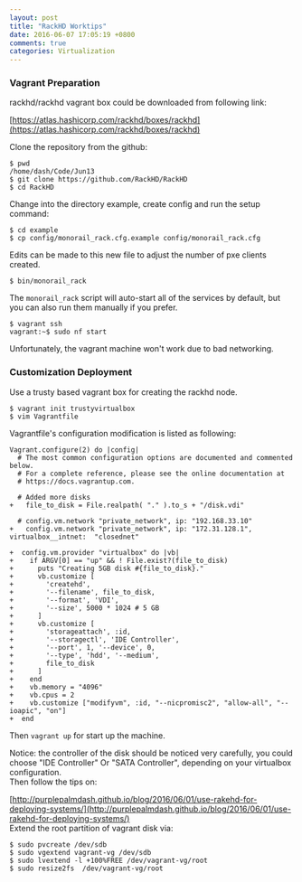 ```yaml
---
layout: post
title: "RackHD Worktips"
date: 2016-06-07 17:05:19 +0800
comments: true
categories: Virtualization
---
```

### Vagrant Preparation
rackhd/rackhd vagrant box could be downloaded from following link:    

[https://atlas.hashicorp.com/rackhd/boxes/rackhd](https://atlas.hashicorp.com/rackhd/boxes/rackhd)    

Clone the repository from the github:    

```
$ pwd
/home/dash/Code/Jun13
$ git clone https://github.com/RackHD/RackHD
$ cd RackHD
```
Change into the directory example, create config and run the setup command:    

```
$ cd example
$ cp config/monorail_rack.cfg.example config/monorail_rack.cfg
```

Edits can be made to this new file to adjust the number of pxe clients created.    

```
$ bin/monorail_rack
```

The `monorail_rack` script will auto-start all of the services by default, but you can also run them manually if you prefer.

```
$ vagrant ssh
vagrant:~$ sudo nf start
```

Unfortunately, the vagrant machine won't work due to bad networking.    

### Customization Deployment
Use a trusty based vagrant box for creating the rackhd node.    

```
$ vagrant init trustyvirtualbox
$ vim Vagrantfile
```
Vagrantfile's configuration modification is listed as following:    

```
Vagrant.configure(2) do |config|
  # The most common configuration options are documented and commented below.
  # For a complete reference, please see the online documentation at
  # https://docs.vagrantup.com.

  # Added more disks
+   file_to_disk = File.realpath( "." ).to_s + "/disk.vdi"

  # config.vm.network "private_network", ip: "192.168.33.10"
+   config.vm.network "private_network", ip: "172.31.128.1", virtualbox__intnet:  "closednet"

+  config.vm.provider "virtualbox" do |vb|
+    if ARGV[0] == "up" && ! File.exist?(file_to_disk) 
+      puts "Creating 5GB disk #{file_to_disk}."
+      vb.customize [
+        'createhd', 
+        '--filename', file_to_disk, 
+        '--format', 'VDI', 
+        '--size', 5000 * 1024 # 5 GB
+      ] 
+      vb.customize [
+        'storageattach', :id, 
+        '--storagectl', 'IDE Controller', 
+        '--port', 1, '--device', 0, 
+        '--type', 'hdd', '--medium', 
+        file_to_disk
+      ] 
+    end
+    vb.memory = "4096"
+    vb.cpus = 2
+    vb.customize ["modifyvm", :id, "--nicpromisc2", "allow-all", "--ioapic", "on"]
+  end
```

Then `vagrant up` for start up the machine.   

Notice: the controller of the disk should be noticed very carefully, you could choose
"IDE Controller" Or "SATA Controller", depending on your virtualbox configuration.    
Then follow the tips on:    

[http://purplepalmdash.github.io/blog/2016/06/01/use-rakehd-for-deploying-systems/](http://purplepalmdash.github.io/blog/2016/06/01/use-rakehd-for-deploying-systems/)    
Extend the root partition of vagrant disk via:    

```
$ sudo pvcreate /dev/sdb
$ sudo vgextend vagrant-vg /dev/sdb
$ sudo lvextend -l +100%FREE /dev/vagrant-vg/root
$ sudo resize2fs  /dev/vagrant-vg/root
```

